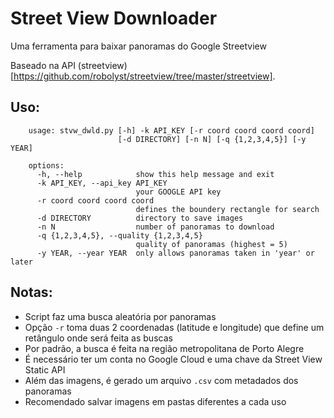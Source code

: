 # Street View Downloader

Uma ferramenta para baixar panoramas do Google Streetview

Baseado na API (streetview)[https://github.com/robolyst/streetview/tree/master/streetview].

## Uso:

```
	usage: stvw_dwld.py [-h] -k API_KEY [-r coord coord coord coord]
						[-d DIRECTORY] [-n N] [-q {1,2,3,4,5}] [-y YEAR]

	options:
	  -h, --help            show this help message and exit
	  -k API_KEY, --api_key API_KEY
							your GOOGLE API key
	  -r coord coord coord coord
							defines the boundery rectangle for search
	  -d DIRECTORY          directory to save images
	  -n N                  number of panoramas to download
	  -q {1,2,3,4,5}, --quality {1,2,3,4,5}
							quality of panoramas (highest = 5)
	  -y YEAR, --year YEAR  only allows panoramas taken in 'year' or later
```

## Notas:

- Script faz uma busca aleatória por panoramas
- Opção ```-r``` toma duas 2 coordenadas (latitude e longitude) que define um retângulo onde será feita as buscas
- Por padrão, a busca é feita na região metropolitana de Porto Alegre
- É necessário ter um conta no Google Cloud e uma chave da Street View Static API
- Além das imagens, é gerado um arquivo ```.csv``` com metadados dos panoramas
- Recomendado salvar imagens em pastas diferentes a cada uso
